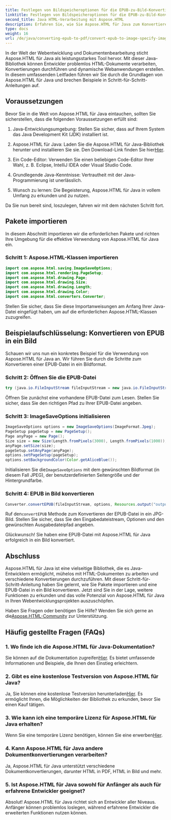 ```yaml
---
title: Festlegen von Bildspeicheroptionen für die EPUB-zu-Bild-Konvertierung
linktitle: Festlegen von Bildspeicheroptionen für die EPUB-zu-Bild-Konvertierung
second_title: Java HTML-Verarbeitung mit Aspose.HTML
description: Erfahren Sie, wie Sie Aspose.HTML für Java zum Konvertieren von EPUB in Bilder und mehr verwenden. Entdecken Sie unsere Schritt-für-Schritt-Anleitung. #JavaDevelopment #WebDevelopment #DocumentConversion
type: docs
weight: 16
url: /de/java/converting-epub-to-pdf/convert-epub-to-image-specify-image-save-options/
---
```


In der Welt der Webentwicklung und Dokumentenbearbeitung sticht Aspose.HTML für Java als leistungsstarkes Tool hervor. Mit dieser Java-Bibliothek können Entwickler problemlos HTML-Dokumente verarbeiten, Konvertierungen durchführen und dynamische Webanwendungen erstellen. In diesem umfassenden Leitfaden führen wir Sie durch die Grundlagen von Aspose.HTML für Java und brechen Beispiele in Schritt-für-Schritt-Anleitungen auf.

## Voraussetzungen

Bevor Sie in die Welt von Aspose.HTML für Java eintauchen, sollten Sie sicherstellen, dass die folgenden Voraussetzungen erfüllt sind:

1. Java-Entwicklungsumgebung: Stellen Sie sicher, dass auf Ihrem System das Java Development Kit (JDK) installiert ist.

2. Aspose.HTML für Java: Laden Sie die Aspose.HTML für Java-Bibliothek herunter und installieren Sie sie. Den Download-Link finden Sie hier[Hier](https://releases.aspose.com/html/java/).

3. Ein Code-Editor: Verwenden Sie einen beliebigen Code-Editor Ihrer Wahl, z. B. Eclipse, IntelliJ IDEA oder Visual Studio Code.

4. Grundlegende Java-Kenntnisse: Vertrautheit mit der Java-Programmierung ist unerlässlich.

5. Wunsch zu lernen: Die Begeisterung, Aspose.HTML für Java in vollem Umfang zu erkunden und zu nutzen.

Da Sie nun bereit sind, loszulegen, fahren wir mit dem nächsten Schritt fort.

## Pakete importieren

In diesem Abschnitt importieren wir die erforderlichen Pakete und richten Ihre Umgebung für die effektive Verwendung von Aspose.HTML für Java ein. 

### Schritt 1: Aspose.HTML-Klassen importieren

```java
import com.aspose.html.saving.ImageSaveOptions;
import com.aspose.html.rendering.PageSetup;
import com.aspose.html.drawing.Page;
import com.aspose.html.drawing.Size;
import com.aspose.html.drawing.Length;
import com.aspose.html.drawing.Color;
import com.aspose.html.converters.Converter;
```

Stellen Sie sicher, dass Sie diese Importanweisungen am Anfang Ihrer Java-Datei eingefügt haben, um auf die erforderlichen Aspose.HTML-Klassen zuzugreifen.

## Beispielaufschlüsselung: Konvertieren von EPUB in ein Bild

Schauen wir uns nun ein konkretes Beispiel für die Verwendung von Aspose.HTML für Java an. Wir führen Sie durch die Schritte zum Konvertieren einer EPUB-Datei in ein Bildformat.

### Schritt 2: Öffnen Sie die EPUB-Datei

```java
try (java.io.FileInputStream fileInputStream = new java.io.FileInputStream(Resources.input("input.epub"))) {
```

Öffnen Sie zunächst eine vorhandene EPUB-Datei zum Lesen. Stellen Sie sicher, dass Sie den richtigen Pfad zu Ihrer EPUB-Datei angeben.

### Schritt 3: ImageSaveOptions initialisieren

```java
ImageSaveOptions options = new ImageSaveOptions(ImageFormat.Jpeg);
PageSetup pageSetup = new PageSetup();
Page anyPage = new Page();
Size size = new Size(Length.fromPixels(3000), Length.fromPixels(1000));
anyPage.setSize(size);
pageSetup.setAnyPage(anyPage);
options.setPageSetup(pageSetup);
options.setBackgroundColor(Color.getAliceBlue());
```

 Initialisieren Sie die`ImageSaveOptions` mit dem gewünschten Bildformat (in diesem Fall JPEG), der benutzerdefinierten Seitengröße und der Hintergrundfarbe.

### Schritt 4: EPUB in Bild konvertieren

```java
Converter.convertEPUB(fileInputStream, options, Resources.output("output.jpg"));
```

 Ruf den`convertEPUB` Methode zum Konvertieren der EPUB-Datei in ein JPG-Bild. Stellen Sie sicher, dass Sie den Eingabedateistream, Optionen und den gewünschten Ausgabedateipfad angeben.

Glückwunsch! Sie haben eine EPUB-Datei mit Aspose.HTML für Java erfolgreich in ein Bild konvertiert.

## Abschluss

Aspose.HTML für Java ist eine vielseitige Bibliothek, die es Java-Entwicklern ermöglicht, mühelos mit HTML-Dokumenten zu arbeiten und verschiedene Konvertierungen durchzuführen. Mit dieser Schritt-für-Schritt-Anleitung haben Sie gelernt, wie Sie Pakete importieren und eine EPUB-Datei in ein Bild konvertieren. Jetzt sind Sie in der Lage, weitere Funktionen zu erkunden und das volle Potenzial von Aspose.HTML für Java in Ihren Webentwicklungsprojekten auszuschöpfen.

 Haben Sie Fragen oder benötigen Sie Hilfe? Wenden Sie sich gerne an die[Aspose.HTML-Community](https://forum.aspose.com/) zur Unterstützung.

## Häufig gestellte Fragen (FAQs)

### 1. Wo finde ich die Aspose.HTML für Java-Dokumentation?

 Sie können auf die Dokumentation zugreifen[Hier](https://reference.aspose.com/html/java/). Es bietet umfassende Informationen und Beispiele, die Ihnen den Einstieg erleichtern.

### 2. Gibt es eine kostenlose Testversion von Aspose.HTML für Java?

 Ja, Sie können eine kostenlose Testversion herunterladen[Hier](https://releases.aspose.com/). Es ermöglicht Ihnen, die Möglichkeiten der Bibliothek zu erkunden, bevor Sie einen Kauf tätigen.

### 3. Wie kann ich eine temporäre Lizenz für Aspose.HTML für Java erhalten?

 Wenn Sie eine temporäre Lizenz benötigen, können Sie eine erwerben[Hier](https://purchase.aspose.com/temporary-license/).

### 4. Kann Aspose.HTML für Java andere Dokumentkonvertierungen verarbeiten?

Ja, Aspose.HTML für Java unterstützt verschiedene Dokumentkonvertierungen, darunter HTML in PDF, HTML in Bild und mehr.

### 5. Ist Aspose.HTML für Java sowohl für Anfänger als auch für erfahrene Entwickler geeignet?

Absolut! Aspose.HTML für Java richtet sich an Entwickler aller Niveaus. Anfänger können problemlos loslegen, während erfahrene Entwickler die erweiterten Funktionen nutzen können.